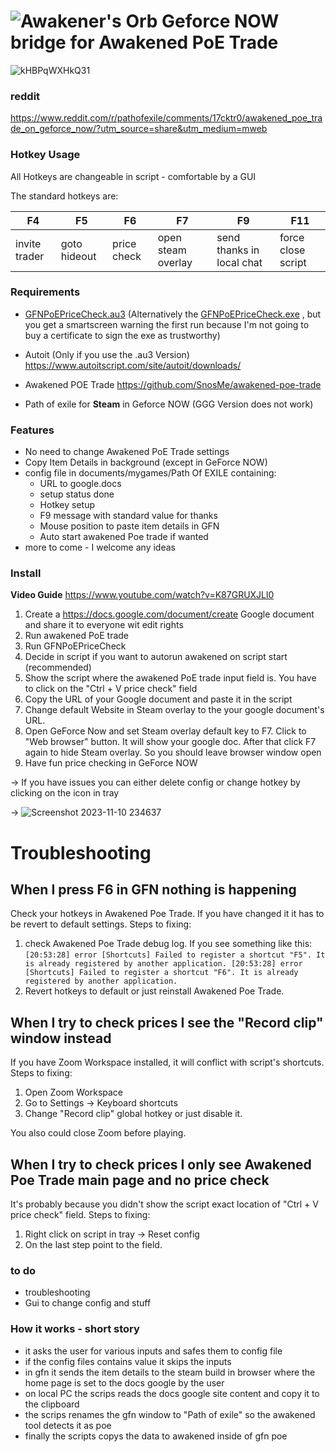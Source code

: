 # ![Awakener's Orb](https://web.poecdn.com/image/Art/2DItems/Currency/TransferOrb.png) Geforce NOW **bridge** for Awakened PoE Trade

![kHBPqWXHkQ31](https://github.com/KloppstockBw/GFNPoEPriceCheck/assets/147773628/7cce82ba-5422-4154-abbd-789d80afc0a1)
### reddit
https://www.reddit.com/r/pathofexile/comments/17cktr0/awakened_poe_trade_on_geforce_now/?utm_source=share&utm_medium=mweb

### Hotkey Usage

All Hotkeys are changeable in script - comfortable by a GUI

The standard hotkeys are:

| F4 | F5 | F6 | F7 | F9 | F11 |
|-----|-----|------|--------|----------|----------|
| invite trader| goto hideout | price check | open steam overlay | send thanks in local chat | force close script |

### Requirements

-  [GFNPoEPriceCheck.au3](Https://github.com/KloppstockBw/GFNPoEPriceCheck/blob/main/GFNPoEPriceCheck.au3)
  (Alternatively the [GFNPoEPriceCheck.exe](https://github.com/KloppstockBw/GFNPoEPriceCheck/raw/main/GFNPoEPriceCheck.exe) , but you get a smartscreen warning the first run because I'm not going to buy a certificate to sign the exe as trustworthy)
  
- Autoit (Only if you use the .au3 Version) https://www.autoitscript.com/site/autoit/downloads/
  
- Awakened POE Trade
  https://github.com/SnosMe/awakened-poe-trade

- Path of exile for **Steam** in Geforce NOW (GGG Version does not work) 

### Features

- No need to change Awakened PoE Trade settings
- Copy Item Details in background (except in GeForce NOW) 
- config file in documents/mygames/Path Of EXILE containing:
  - URL to google.docs
  - setup status done
  - Hotkey setup
  - F9 message with standard value for thanks
  - Mouse position to paste item details in GFN
  - Auto start awakened Poe trade if wanted
- more to come - I welcome any ideas

### Install
**Video Guide** 
https://www.youtube.com/watch?v=K87GRUXJLl0

1. Create a https://docs.google.com/document/create Google document and share it to everyone wit edit rights
2. Run awakened PoE trade
3. Run GFNPoEPriceCheck
4. Decide in script if you want to autorun awakened on script start (recommended)
5. Show the script where the awakened PoE trade input field is. You have to click on the "Ctrl + V price check" field
6. Copy the URL of your Google document and paste it in the script
7. Change default Website in Steam overlay to the your google document's URL.
8. Open GeForce Now and set Steam overlay default key to F7. Click to "Web browser" button. It will show your google doc. After that click F7 again to hide Steam overlay. So you should leave browser window open
9. Have fun price checking in GeForce NOW

-> If you have issues you can either delete config or change hotkey by clicking on the icon in tray

-> ![Screenshot 2023-11-10 234637](https://github.com/KloppstockBw/GFNPoEPriceCheck/assets/147773628/768c64b9-7170-4d4e-a0f7-3f18c1586b91)

# Troubleshooting
## When I press F6 in GFN nothing is happening
Check your hotkeys in Awakened Poe Trade. If you have changed it it has to be revert to default settings. Steps to fixing:
1. check Awakened Poe Trade debug log. If you see something like this:
  `[20:53:28] error [Shortcuts] Failed to register a shortcut "F5". It is already registered by another application.
   [20:53:28] error [Shortcuts] Failed to register a shortcut "F6". It is already registered by another application.`
2. Revert hotkeys to default or just reinstall Awakened Poe Trade.

## When I try to check prices I see the "Record clip" window instead
If you have Zoom Workspace installed, it will conflict with script's shortcuts. Steps to fixing:
1. Open Zoom Workspace 
2. Go to Settings → Keyboard shortcuts
3. Change "Record clip" global hotkey or just disable it.

You also could close Zoom before playing.

## When I try to check prices I only see Awakened Poe Trade main page and no price check
It's probably because you didn't show the script exact location of "Ctrl + V price check" field. Steps to fixing:
1. Right click on script in tray → Reset config
2. On the last step point to the field.

### to do 
- troubleshooting
- Gui to change config and stuff
  
### How it works - short story

- it asks the user for various inputs and safes them to config file
- if the config files contains value it skips the inputs
- in gfn it sends the item details to the steam build in browser where the home page is set to the docs google by the user
- on local PC the scrips reads the docs google site content and copy it to the clipboard
- the scrips renames the gfn window to "Path of exile" so the awakened tool detects it as poe
- finally the scripts copys the data to awakened inside of gfn poe
